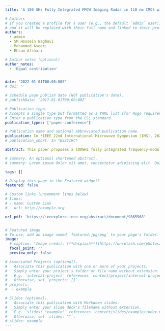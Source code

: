 ```yaml
---
title: 'A 100 GHz Fully Integrated FMCW Imaging Radar in 110 nm CMOS with Fundamental Oscillation Above fmax/2 for Drywall Inspection'

# Authors
# If you created a profile for a user (e.g., the default `admin` user), write the username (folder name) here
# and it will be replaced with their full name and linked to their profile.
authors:
  - admin
  - SM Hossein Naghavi
  - Mohammed Aseeri
  - Ehsan Afshari

# Author notes (optional)
author_notes:
  - 'Equal contribution'


date: '2022-01-01T00:00:00Z'
# doi: ''

# Schedule page publish date (NOT publication's date).
# publishDate: '2017-01-01T00:00:00Z'

# Publication type.
# Accepts a single type but formatted as a YAML list (for Hugo requirements).
# Enter a publication type from the CSL standard.
publication_types: ['paper-conference']

# Publication name and optional abbreviated publication name.
publication: In *IEEE 22nd International Microwave Symposium (IMS), 2022*
# publication_short: In *ESSCIRC*

abstract: This paper proposes a lOOGHz fully integrated frequency-modulated continuous-wave (FMCW) radar for drywall inspection. This radar is implemented in 110nm CMOS technology with fmax = 82GHz to lower the cost of fabrication. A modified folded slot as TX antenna with G TX = 11.4dBi and a folded dipole as RX antenna with G RX = 8.8dBi are integrated on the chip. Two techniques in the TX and RX design are utilized to provide fundamental oscillation above fmax /2 and achieve enhanced sensitivity, respectively. On the TX side, a double-negative-resistance method provides 4.3GHz bandwidth from 95.8GHz to lOO.lGHz with a maximum EIRP of 2.6dBm and power fluctuation of 1.3dB. On the RX side, the folded dipole antenna maximizes the fundamental voltage swing across sub-harmonic mixer transistors, which improves the noise figure and gain of the mixer. Lastly, this chip is used in a focal plane imaging setup to take images from metallic and PVC pipes behind a 1.25cm thick drywall.

# Summary. An optional shortened abstract.
# summary: Lorem ipsum dolor sit amet, consectetur adipiscing elit. Duis posuere tellus ac convallis placerat. Proin tincidunt magna sed ex sollicitudin condimentum.

tags: []

# Display this page in the Featured widget?
featured: false

# Custom links (uncomment lines below)
# links:
# - name: Custom Link
#   url: http://example.org

url_pdf: 'https://ieeexplore.ieee.org/abstract/document/9865568'


# Featured image
# To use, add an image named `featured.jpg/png` to your page's folder.
image:
  # caption: 'Image credit: [**Unsplash**](https://unsplash.com/photos/pLCdAaMFLTE)'
  focal_point: ''
  preview_only: false

# Associated Projects (optional).
#   Associate this publication with one or more of your projects.
#   Simply enter your project's folder or file name without extension.
#   E.g. `internal-project` references `content/project/internal-project/index.md`.
#   Otherwise, set `projects: []`.
# projects:
#  - example

# Slides (optional).
#   Associate this publication with Markdown slides.
#   Simply enter your slide deck's filename without extension.
#   E.g. `slides: "example"` references `content/slides/example/index.md`.
#   Otherwise, set `slides: ""`.
# slides: example
---
```

